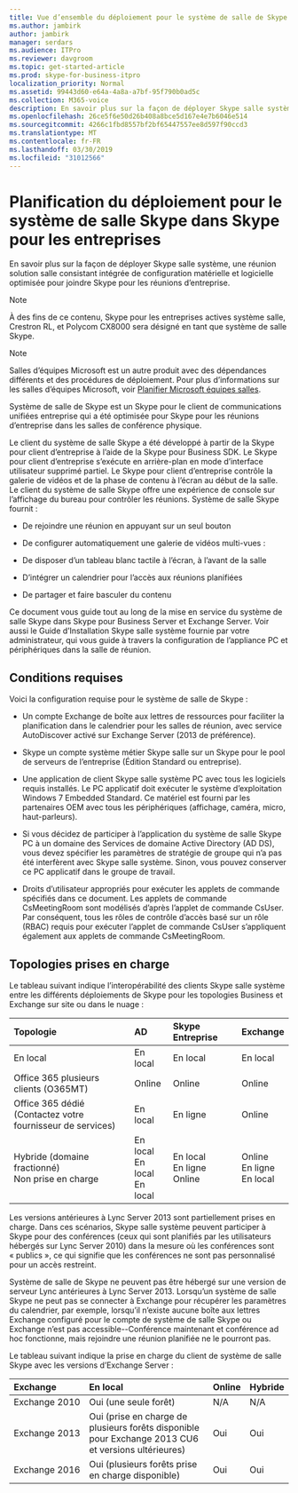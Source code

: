 ```yaml
---
title: Vue d’ensemble du déploiement pour le système de salle de Skype
ms.author: jambirk
author: jambirk
manager: serdars
ms.audience: ITPro
ms.reviewer: davgroom
ms.topic: get-started-article
ms.prod: skype-for-business-itpro
localization_priority: Normal
ms.assetid: 99443d60-e64a-4a8a-a7bf-95f790b0ad5c
ms.collection: M365-voice
description: En savoir plus sur la façon de déployer Skype salle système, une réunion solution salle consistant intégrée de configuration matérielle et logicielle optimisée pour joindre Skype pour les réunions d’entreprise.
ms.openlocfilehash: 26ce5f6e50d26b408a8bce5d167e4e7b6046e514
ms.sourcegitcommit: 4266c1fbd8557bf2bf65447557ee8d597f90ccd3
ms.translationtype: MT
ms.contentlocale: fr-FR
ms.lasthandoff: 03/30/2019
ms.locfileid: "31012566"
---
```

# <a name="deployment-planning-for-skype-room-system-in-skype-for-business"></a>Planification du déploiement pour le système de salle Skype dans Skype pour les entreprises
 
En savoir plus sur la façon de déployer Skype salle système, une réunion solution salle consistant intégrée de configuration matérielle et logicielle optimisée pour joindre Skype pour les réunions d’entreprise.
  
> [!NOTE]
> À des fins de ce contenu, Skype pour les entreprises actives système salle, Crestron RL, et Polycom CX8000 sera désigné en tant que système de salle Skype. 

> [!NOTE]
> Salles d’équipes Microsoft est un autre produit avec des dépendances différents et des procédures de déploiement. Pour plus d’informations sur les salles d’équipes Microsoft, voir [Planifier Microsoft équipes salles](../../plan-your-deployment/clients-and-devices/skype-room-systems-v2-0.md).
  
 Système de salle de Skype est un Skype pour le client de communications unifiées entreprise qui a été optimisée pour Skype pour les réunions d’entreprise dans les salles de conférence physique.
  
Le client du système de salle Skype a été développé à partir de la Skype pour client d’entreprise à l’aide de la Skype pour Business SDK. Le Skype pour client d’entreprise s’exécute en arrière-plan en mode d’interface utilisateur supprimé partiel. Le Skype pour client d’entreprise contrôle la galerie de vidéos et de la phase de contenu à l’écran au début de la salle. Le client du système de salle Skype offre une expérience de console sur l’affichage du bureau pour contrôler les réunions. Système de salle Skype fournit : 
  
- De rejoindre une réunion en appuyant sur un seul bouton
    
- De configurer automatiquement une galerie de vidéos multi-vues : 
    
- De disposer d’un tableau blanc tactile à l’écran, à l’avant de la salle 
    
- D’intégrer un calendrier pour l’accès aux réunions planifiées
    
- De partager et faire basculer du contenu 
    
Ce document vous guide tout au long de la mise en service du système de salle Skype dans Skype pour Business Server et Exchange Server. Voir aussi le Guide d’Installation Skype salle système fournie par votre administrateur, qui vous guide à travers la configuration de l’appliance PC et périphériques dans la salle de réunion. 
  
## <a name="prerequisites"></a>Conditions requises

Voici la configuration requise pour le système de salle de Skype : 
  
- Un compte Exchange de boîte aux lettres de ressources pour faciliter la planification dans le calendrier pour les salles de réunion, avec service AutoDiscover activé sur Exchange Server (2013 de préférence).
    
- Skype un compte système métier Skype salle sur un Skype pour le pool de serveurs de l’entreprise (Édition Standard ou entreprise).
    
- Une application de client Skype salle système PC avec tous les logiciels requis installés. Le PC applicatif doit exécuter le système d’exploitation Windows 7 Embedded Standard. Ce matériel est fourni par les partenaires OEM avec tous les périphériques (affichage, caméra, micro, haut-parleurs).
    
- Si vous décidez de participer à l’application du système de salle Skype PC à un domaine des Services de domaine Active Directory (AD DS), vous devez spécifier les paramètres de stratégie de groupe qui n’a pas été interfèrent avec Skype salle système. Sinon, vous pouvez conserver ce PC applicatif dans le groupe de travail. 
    
- Droits d’utilisateur appropriés pour exécuter les applets de commande spécifiés dans ce document. Les applets de commande CsMeetingRoom sont modélisés d’après l’applet de commande CsUser. Par conséquent, tous les rôles de contrôle d’accès basé sur un rôle (RBAC) requis pour exécuter l’applet de commande CsUser s’appliquent également aux applets de commande CsMeetingRoom. 
    
## <a name="supported-topologies"></a>Topologies prises en charge

Le tableau suivant indique l’interopérabilité des clients Skype salle système entre les différents déploiements de Skype pour les topologies Business et Exchange sur site ou dans le nuage : 
  

|**Topologie**|**AD**|**Skype Entreprise**|**Exchange**|
|:-----|:-----|:-----|:-----|
|En local  <br/> |En local  <br/> |En local  <br/> |En local  <br/> |
|Office 365 plusieurs clients (O365MT)  <br/> |Online  <br/> |Online  <br/> |Online  <br/> |
|Office 365 dédié  <br/> (Contactez votre fournisseur de services)  <br/> |En local  <br/> |En ligne  <br/> |Online  <br/> |
|Hybride (domaine fractionné)  <br/> Non prise en charge  <br/> |En local  <br/> En local  <br/> En local  <br/> |En local  <br/> En ligne  <br/> Online  <br/> |Online  <br/> En ligne  <br/> En local  <br/> |
   
Les versions antérieures à Lync Server 2013 sont partiellement prises en charge. Dans ces scénarios, Skype salle système peuvent participer à Skype pour des conférences (ceux qui sont planifiés par les utilisateurs hébergés sur Lync Server 2010) dans la mesure où les conférences sont « publics », ce qui signifie que les conférences ne sont pas personnalisé pour un accès restreint. 
  
Système de salle de Skype ne peuvent pas être hébergé sur une version de serveur Lync antérieures à Lync Server 2013. Lorsqu’un système de salle Skype ne peut pas se connecter à Exchange pour récupérer les paramètres du calendrier, par exemple, lorsqu’il n’existe aucune boîte aux lettres Exchange configuré pour le compte de système de salle Skype ou Exchange n’est pas accessible--Conférence maintenant et conférence ad hoc fonctionne, mais rejoindre une réunion planifiée ne le pourront pas. 
  
Le tableau suivant indique la prise en charge du client de système de salle Skype avec les versions d’Exchange Server : 
  

|**Exchange**|**En local**|**Online**|**Hybride**|
|:-----|:-----|:-----|:-----|
|Exchange 2010  <br/> |Oui (une seule forêt)  <br/> |N/A   <br/> |N/A  <br/> |
|Exchange 2013  <br/> |Oui (prise en charge de plusieurs forêts disponible pour Exchange 2013 CU6 et versions ultérieures)  <br/> |Oui  <br/> |Oui   <br/> |
|Exchange 2016  <br/> |Oui (plusieurs forêts prise en charge disponible)  <br/> |Oui   <br/> |Oui  <br/> |
   

